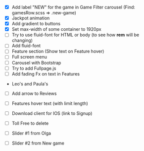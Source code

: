 - [x] Add label "NEW" for the game in Game Filter carousel (Find: gamesRow.scss => .new-game)
- [x] Jackpot animation
- [x] Add gradient to buttons
- [x]  Set max-width of some container to 1920px
- [ ] Try to use fluid-font for HTML or body (to see how **rem** will be changing)
- [ ] Add fluid-font
- [ ] Feature section (Show text on Feature hover)
- [ ] Full screen menu
- [ ] Carousel with Bootstrap
- [ ] Try to add Fullpage.js
- [ ] Add fading Fx on text in Features

- Leo's and Paula's
- [ ] Add arrow to Reviews
- [ ] Features hover text (with limit length)
- [ ] Download client for IOS (link to Signup)
- [ ] Toll Free to delete

- [ ] Slider #1 from Olga
- [ ] Slider #2 from New game
